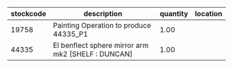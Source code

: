 |stockcode|description|quantity|location|
|---------|-----------|--------|--------|
|19758|Painting Operation to produce 44335_P1|1.00||
|44335|EI benflect sphere mirror arm mk2 [SHELF : DUNCAN]|1.00||
